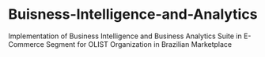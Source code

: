 # Buisness-Intelligence-and-Analytics

Implementation of Business Intelligence and Business Analytics Suite in E-Commerce Segment for OLIST Organization in Brazilian Marketplace
